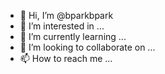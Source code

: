 - 👋 Hi, I’m @bparkbpark
- 👀 I’m interested in ...
- 🌱 I’m currently learning ...
- 💞️ I’m looking to collaborate on ...
- 📫 How to reach me ...

<!---
bparkbpark/bparkbpark is a ✨ special ✨ repository because its `README.md` (this file) appears on your GitHub profile.
You can click the Preview link to take a look at your changes.
--->
